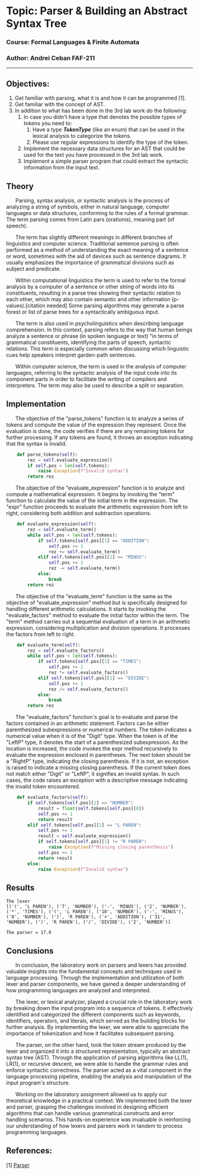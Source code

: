 # Topic: Parser & Building an Abstract Syntax Tree

### Course: Formal Languages & Finite Automata
### Author: Andrei Ceban FAF-211

----

## Objectives:
1. Get familiar with parsing, what it is and how it can be programmed [1].
2. Get familiar with the concept of AST.
3. In addition to what has been done in the 3rd lab work do the following:
   1. In case you didn't have a type that denotes the possible types of tokens you need to:
      1. Have a type __*TokenType*__ (like an enum) that can be used in the lexical analysis to categorize the tokens. 
      2. Please use regular expressions to identify the type of the token.
   2. Implement the necessary data structures for an AST that could be used for the text you have processed in the 3rd lab work.
   3. Implement a simple parser program that could extract the syntactic information from the input text.


## Theory
&ensp;&ensp;&ensp; Parsing, syntax analysis, or syntactic analysis is the process of analyzing a string of symbols, either in natural language, computer languages or data structures, conforming to the rules of a formal grammar. The term parsing comes from Latin pars (orationis), meaning part (of speech).

&ensp;&ensp;&ensp; The term has slightly different meanings in different branches of linguistics and computer science. Traditional sentence parsing is often performed as a method of understanding the exact meaning of a sentence or word, sometimes with the aid of devices such as sentence diagrams. It usually emphasizes the importance of grammatical divisions such as subject and predicate.

&ensp;&ensp;&ensp; Within computational linguistics the term is used to refer to the formal analysis by a computer of a sentence or other string of words into its constituents, resulting in a parse tree showing their syntactic relation to each other, which may also contain semantic and other information (p-values).[citation needed] Some parsing algorithms may generate a parse forest or list of parse trees for a syntactically ambiguous input.

&ensp;&ensp;&ensp; The term is also used in psycholinguistics when describing language comprehension. In this context, parsing refers to the way that human beings analyze a sentence or phrase (in spoken language or text) "in terms of grammatical constituents, identifying the parts of speech, syntactic relations. This term is especially common when discussing which linguistic cues help speakers interpret garden-path sentences.

&ensp;&ensp;&ensp; Within computer science, the term is used in the analysis of computer languages, referring to the syntactic analysis of the input code into its component parts in order to facilitate the writing of compilers and interpreters. The term may also be used to describe a split or separation.

## Implementation 

&ensp;&ensp;&ensp;  The objective of the "parse_tokens" function is to analyze a series of tokens and compute the value of the expression they represent. Once the evaluation is done, the code verifies if there are any remaining tokens for further processing. If any tokens are found, it throws an exception indicating that the syntax is invalid.


```python
    def parse_tokens(self):
        rez = self.evaluate_expression()
        if self.pos < len(self.tokens):
            raise Exception(f"Invalid syntax")
        return rez
 ```
 

&ensp;&ensp;&ensp; The objective of the "evaluate_expression" function is to analyze and compute a mathematical expression. It begins by invoking the "term" function to calculate the value of the initial term in the expression. The "expr" function proceeds to evaluate the arithmetic expression from left to right, considering both addition and subtraction operations.

```python
    def evaluate_expression(self):
        rez = self.evaluate_term()
        while self.pos < len(self.tokens):
            if self.tokens[self.pos][1] == "ADDITION":
                self.pos += 1
                rez += self.evaluate_term()
            elif self.tokens[self.pos][1] == "MINUS":
                self.pos += 1
                rez -= self.evaluate_term()
            else:
                break
        return rez
 ```
&ensp;&ensp;&ensp;   The objective of the "evaluate_term" function is the same as the objective of "evaluate_expression" method but is specifically designed for handling different arithmetic calculations. It starts by invoking the "evaluate_factors" method to evaluate the initial factor within the term. The "term" method carries out a sequential evaluation of a term in an arithmetic expression, considering multiplication and division operations. It processes the factors from left to right.
```python
    def evaluate_term(self):
        rez = self.evaluate_factors()
        while self.pos < len(self.tokens):
            if self.tokens[self.pos][1] == "TIMES":
                self.pos += 1
                rez *= self.evaluate_factors()
            elif self.tokens[self.pos][1] == "DIVIDE":
                self.pos += 1
                rez /= self.evaluate_factors()
            else:
                break
        return rez
```

&ensp;&ensp;&ensp;  The "evaluate_factors" function's goal is to evaluate and parse the factors contained in an arithmetic statement. Factors can be either parenthesized subexpressions or numerical numbers. The token indicates a numerical value when it is of the "Digit" type. When the token is of the "LeftP" type, it denotes the start of a parenthesized subexpression. As the location is increased, the code invokes the expr method recursively to evaluate the expression enclosed in parentheses. The next token should be a "RightP" type, indicating the closing parenthesis. If it is not, an exception is raised to indicate a missing closing parenthesis. If the current token does not match either "Digit" or "LeftP", it signifies an invalid syntax. In such cases, the code raises an exception with a descriptive message indicating the invalid token encountered.
```python
    def evaluate_factors(self):
        if self.tokens[self.pos][1] == "NUMBER":
            result = float(self.tokens[self.pos][0])
            self.pos += 1
            return result
        elif self.tokens[self.pos][1] == "L PAREN":
            self.pos += 1
            result = self.evaluate_expression()
            if self.tokens[self.pos][1] != "R PAREN":
                raise Exception(f"Missing closing parenthesis")
            self.pos += 1
            return result
        else:
            raise Exception(f"Invalid syntax")
```


## Results
```
The lexer 
[('(', 'L PAREN'), ('7', 'NUMBER'), ('-', 'MINUS'), ('2', 'NUMBER'), ('*', 'TIMES'), ('(', 'L PAREN'), ('10', 'NUMBER'), ('-', 'MINUS'), ('8', 'NUMBER'), (')', 'R PAREN'), ('+', 'ADDITION'), ('31', 'NUMBER'), (')', 'R PAREN'), ('/', 'DIVIDE'), ('2', 'NUMBER')]

The parser = 17.0

```

## Conclusions
&ensp;&ensp;&ensp; In conclusion, the laboratory work on parsers and lexers has provided valuable insights into the fundamental concepts and techniques used in language processing. Through the implementation and utilization of both lexer and parser components, we have gained a deeper understanding of how programming languages are analyzed and interpreted.

&ensp;&ensp;&ensp;  The lexer, or lexical analyzer, played a crucial role in the laboratory work by breaking down the input program into a sequence of tokens. It effectively identified and categorized the different components such as keywords, identifiers, operators, and literals, which served as the building blocks for further analysis. By implementing the lexer, we were able to appreciate the importance of tokenization and how it facilitates subsequent parsing.

&ensp;&ensp;&ensp;  The parser, on the other hand, took the token stream produced by the lexer and organized it into a structured representation, typically an abstract syntax tree (AST). Through the application of parsing algorithms like LL(1), LR(1), or recursive descent, we were able to handle the grammar rules and enforce syntactic correctness. The parser acted as a vital component in the language processing pipeline, enabling the analysis and manipulation of the input program's structure.

&ensp;&ensp;&ensp; Working on the laboratory assignment allowed us to apply our theoretical knowledge in a practical context. We implemented both the lexer and parser, grasping the challenges involved in designing efficient algorithms that can handle various grammatical constructs and error handling scenarios. This hands-on experience was invaluable in reinforcing our understanding of how lexers and parsers work in tandem to process programming languages.




## References:
[1] [Parser](https://en.wikipedia.org/wiki/Parsing)
